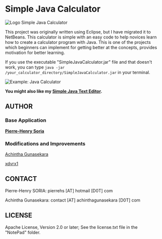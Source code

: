 # Simple Java Calculator

![Logo Simple Java Calculator](logo.png)

This project was originally written using Eclipse, but I have migrated it to NetBeans.
This calculator is simple with an easy code to help novices learn how to create a calculator program with Java.
This is one of the projects which beginners can implement for getting better at the concepts, provides motivation for better learning.

If you use the executable "SimpleJavaCalculator.jar" file and that doesn't work, you can type `java -jar /your_calculator_directory/SimpleJavaCalculator.jar` in your terminal.


![Example: Java Calculator](Screenshots/screenshot.png)

**You might also like my [Simple Java Text Editor](https://github.com/pH-7/Simple-Java-Text-Editor).**


## AUTHOR

### Base Application

**[Pierre-Henry Soria](http://ph7.me)**

### Modifications and Improvements

[Achintha Gunasekara](http://www.achinthagunasekara.com)

[xdvrx1](https://github.com/xdvrx1)


## CONTACT

Pierre-Henry SORIA: pierrehs [AT] hotmail [D0T] com

Achintha Gunasekara: contact [AT] achinthagunasekara [D0T] com


## LICENSE

Apache License, Version 2.0 or later; See the license.txt file in the "NotePad" folder.
